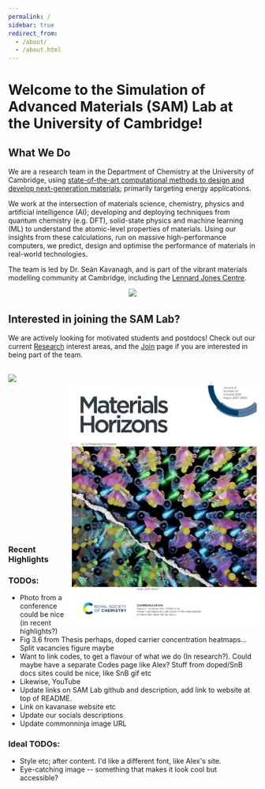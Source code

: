 ```yaml
---
permalink: /
sidebar: true
redirect_from: 
  - /about/
  - /about.html
---
```


<style>
body {
    background-image: url('/images/Faded_AgBiS2_15pct_NC_Cover_Image.jpg');
    background-size: cover;
    background-position: center;
    background-repeat: no-repeat;
    background-attachment: fixed;
    position: relative;
}
</style>

# Welcome to the **Simulation of Advanced Materials** (SAM) Lab at the University of Cambridge!

## What We Do
We are a research team in the Department of Chemistry at the University of Cambridge, using <u>state-of-the-art computational methods to design and develop next-generation materials</u>; primarily targeting energy applications. 

We work at the intersection of materials science, chemistry, physics and artificial intelligence (AI); developing and deploying techniques from quantum chemistry (e.g. DFT), solid-state physics and machine learning (ML) to understand the atomic-level properties of materials.
Using our insights from these calculations, run on massive high-performance computers, we predict, design and optimise the performance of materials in real-world technologies. 

The team is led by Dr. Seán Kavanagh, and is part of the vibrant materials modelling community at Cambridge, including the [Lennard Jones Centre](https://ljc.group.cam.ac.uk/).

<div style="text-align: center;">
  <img width="700" src="/images/SAM_Lab_Summary.png">
</div>

## Interested in joining the SAM Lab?
We are actively looking for motivated students and postdocs! 
Check out our current [Research](Research) interest areas, and the [Join](Join) page if you are interested in being part of the team.

<br>
<a href="https://doi.org/10.1039/D1SC03775G">
  <img align="left" width="375" src="/images/Chem_Sci_Cover.png">
</a>
<a href="https://doi.org/10.1039/D1MH00764E">
  <img align="right" width="375" src="/images/MH_Cover.png">
</a>
<br><br><br><br><br><br><br><br><br><br><br><br><br><br><br><br><br><br>

### Recent Highlights
<script src="https://cdn.commoninja.com/sdk/latest/commonninja.js" defer></script>
<div class="commonninja_component pid-8da7349b-2335-4733-a4b8-3e8e24f39701"></div>

### TODOs:
- Photo from a conference could be nice (in recent highlights?)
- Fig 3.6 from Thesis perhaps, doped carrier concentration heatmaps... Split vacancies figure maybe
- Want to link codes, to get a flavour of what we do (In research?). Could maybe have a separate Codes page like Alex? Stuff from doped/SnB docs sites could be nice, like SnB gif etc
- Likewise, YouTube
- Update links on SAM Lab github and description, add link to website at top of README.
- Link on kavanase website etc
- Update our socials descriptions
- Update commonninja image URL

### Ideal TODOs:
- Style etc; after content. I'd like a different font, like Alex's site.
- Eye-catching image -- something that makes it look cool but accessible?